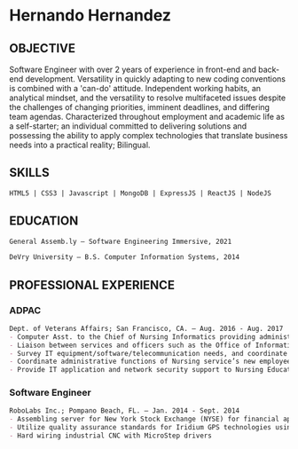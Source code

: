 # Hernando Hernandez 

## OBJECTIVE 
Software Engineer with over 2 years of experience in front-end and back-end development. Versatility in quickly adapting to new coding conventions is combined with a 'can-do' attitude. Independent working habits, an analytical mindset, and the versatility to resolve multifaceted issues despite the challenges of changing priorities, imminent deadlines, and differing team agendas. Characterized throughout employment and academic life as a self-starter; an individual committed to delivering solutions and possessing the ability to apply complex technologies that translate business needs into a practical reality; Bilingual.


## SKILLS
```md
HTML5 | CSS3 | Javascript | MongoDB | ExpressJS | ReactJS | NodeJS
```

## EDUCATION
```md
General Assemb.ly — Software Engineering Immersive, 2021

DeVry University — B.S. Computer Information Systems, 2014
```

## PROFESSIONAL EXPERIENCE
### ADPAC
```md
Dept. of Veterans Affairs; San Francisco, CA. — Aug. 2016 - Aug. 2017
- Computer Asst. to the Chief of Nursing Informatics providing administrative, technical, and clerical support with primary duties serving as the Automated Data Processing Application Coordinator (ADPAC)
- Liaison between services and officers such as the Office of Information Security Officer (ISO) and the Office of Information and Technology (OI&T)
- Survey IT equipment/software/telecommunication needs, and coordinate replacement logistics to OI&T
- Coordinate administrative functions of Nursing service’s new employee orientation (NEO); such as requesting new user access and menu modifications
- Provide IT application and network security support to Nursing Education department; such as coordinate program installs, evaluation of program issues, training new/current employees, collect data/data entry/monitor databases, monthly/periodical reports of program analytics, quarterly reviews of certification of least privilege access, and assure conformance with Medical Center policies and procedures
```

### Software Engineer
```md
RoboLabs Inc.; Pompano Beach, FL. — Jan. 2014 - Sept. 2014
- Assembling server for New York Stock Exchange (NYSE) for financial application (Options Flash); analyzing unusual trade options coming in at 4.5gbps
- Utilize quality assurance standards for Iridium GPS technologies using MS Excel as test case platform
- Hard wiring industrial CNC with MicroStep drivers
```


